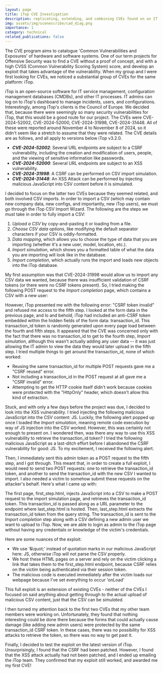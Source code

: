 ```yaml
---
layout: page
title: iTop CVE Investigation
description: replicating, extending, and combining CVEs found on an IT portal
img: assets/img/scenescribe/cad_diag.png
importance: 1
category: technical
related_publications: false
---
```


The CVE program aims to catalogue 'Common Vulnerabilities and Exposures' of hardware and software systems. One of our term projects for Offensive Security was to find a CVE without a proof of concept, and with a high CVSS (Common Vulnerability Scoring System) score, and develop an exploit that takes advantage of the vulnerability. When my group and I were first looking for CVEs, we noticed a substantial group of CVEs for the same platform: iTop.

<!-- pics of itop dash -->

iTop is an open-source software for IT service management, configuration management databases (CMDBs), and other IT processes. IT admins can log on to iTop's dashboard to manage incidents, users, and configurations. Interestingly, among iTop's clients is the Council of Europe. We decided that, because there were seemingly so many security vulnerabilities for iTop, that this would be a good route for our project. The CVEs were CVE-2024-52002, CVE-2024-52000, CVE-2024-31998, CVE-2024-31448. All of these were reported around November 4 to November 8 of 2024, so it didn't seem like a stretch to assume that they were related. The CVE details are as follows, and all apply to versions below iTop v3.2.0.

- **_CVE-2024-52002_**: Several URL endpoints are subject to a CSRF vulnerability, including the creation and modification of users, people, and the viewing of sensitive information like passwords.
- **_CVE-2024-52000_**: Several URL endpoints are subject to an XSS vulnerability.
- **_CVE-2024-31998_**: A CSRF can be performed on CSV import simulation.
- **_CVE-2024-31448_**: An XSS Attack can be performed by injecting malicious JavaScript into CSV content before it is simulated.

<!-- pictures of each -->

I decided to focus on the latter two CVEs because they seemed related, and both involved CSV imports. In order to import a CSV (which may contain new company data, new configs, and importantly, new iTop users), we must go through the iTop CSV Import Wizard. The following are the steps we must take in order to fully import a CSV:

1. _Upload a CSV_ by copy-and-pasting it or loading from a file.
2. _Choose CSV data options_, like modifying the default separator characters if your CSV is oddly-formatted.
3. _Data mapping_, which allows you to choose the type of data that you are importing (whether it's a new user, model, location, etc.).
4. _Import simulation_, which shows you a formatted table of what the data you are importing will look like in the database.
5. _Import completion_, which actually runs the import and loads new objects into the iTop database.

<!-- pictures -->

My first assumption was that CVE-2024-31998 would allow us to import any CSV data we wanted, because there was insufficient validation of CSRF tokens (or there were no CSRF tokens present). So, I tried making the following POST request to the _Import completion_ page, which contains a CSV with a new user:

<!-- pic -->

However, iTop presented me with the following error: "CSRF token invalid" and refused me access to the fifth step. I looked at the form data in the previous page, and lo and behold, iTop had included an anti-CSRF token embedded within the hidden fields of the form data: transaction_id. This transaction_id token is randomly generated upon every page load between the fourth and fifth steps. It appeared that the CVE was concerned only with the fact that there was no transaction_id to get to the fourth step, _Import simulation_, although this wasn't actually adding any user data -- it was just allowing the IT admin to view the data they would later upload in the fifth step. I tried multiple things to get around the transaction_id, none of which worked:

- Reusing the same transaction_id for multiple POST requests gave me a "CSRF reused" error.
- Not including a transaction_id in the POST request at all gave me a "CSRF invalid" error.
- Attempting to get the HTTP cookie itself didn't work because cookies were protected with the "HttpOnly" header, which doesn't allow this kind of extraction.

<!-- pic of error -->

Stuck, and with only a few days before the project was due, I decided to look into the XSS vulnerability. I tried injecting the following malicious JavaScript into the CSV content: JS. Luckily, the following alert popped up once I loaded the _Import simulation_, meaning remote code execution by way of JS injection into the CSV worked. However, this was certainly not enough to present on. I wondered then, was there any way to use this XSS vulnerability to retrieve the transaction_id token? I tried the following malicious JavaScript as a last-ditch effort before I abandoned the CSRF vulnerability for good: JS. To my excitement, I received the following alert.

<!-- pic of alert with admin-fhiudhso -->

Then, I immediately sent this admin token as a POST request to the fifth step, and I got through. This meant that, in order to create a full exploit, I would need to send two POST requests: one to retrieve the transaction_id token, and another to send the transaction_id with the new CSV I wanted to import. I also needed a victim to somehow submit these requests on the attacker's behalf. Here's what I came up with:

<!-- two side by side code -->

The first page, first_step.html, injects JavaScript into a CSV to make a POST request to the import simulation page, and retrieves the transaction_id token. This transaction_id is passed along as a URL parameter to the endpoint where last_step.html is hosted. Then, last_step.html extracts the transaction_id token from the query string. The transaction_id is sent to the _Import completion_ step along with a CSV defining a new admin user we want to upload to iTop. Now, we are able to login as admin to the iTop page without having any credentials or knowledge of the victim's credentials.

<!-- full demo video -->

Here are some nuances of the exploit:

- We use '&\quot;' instead of quotation marks in our malicious JavaScript here: JS, otherwise iTop will not parse the CSV properly.
- We host these HTML pages on a server and rely on the victim clicking a link that takes them to the first_step.html endpoint, because CSRF relies on the victim being authenticated via their session token.
- The malicious code is executed immediately after the victim loads our webpage because I've set everything to occur 'onLoad'

This full exploit is an extension of existing CVEs - neither of the CVEs I focused on said anything about getting through to the actual upload of malicious CSV content, just that the CSV can be _simulated_.

I then turned my attention back to the first two CVEs that my other team members were working on. Unfortunately, they found that nothing interesting could be done there because the forms that could actually cause damage (like adding new admin users) were protected by the same transaction_id CSRF token. In these cases, there was no possibility for XSS attacks to retrieve the token, so there was no way to get past it.

<!-- We looked into how iTop patched these issues in v3.2.0+, and it was quite simple. They added the following change:

pictures

This addition of a transaction_id token requires that they

The full exploit can be found here. -->

Finally, I decided to test the exploit on the latest version of iTop. Unsurprisingly, I found that the CSRF had been patched. However, I found that the XSS attack actually had not been patched, and I ended up emailing the iTop team. They confirmed that my exploit still worked, and awarded me my first CVE!

